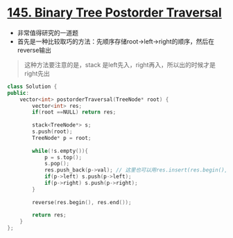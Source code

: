 # [145. Binary Tree Postorder Traversal](https://leetcode.com/problems/binary-tree-postorder-traversal/#/description)
*  非常值得研究的一道题
*  首先是一种比较取巧的方法：先顺序存储root->left->right的顺序，然后在reverse输出
> 这种方法要注意的是，stack 是left先入，right再入，所以出的时候才是right先出

```C++
class Solution {
public:
    vector<int> postorderTraversal(TreeNode* root) {
        vector<int> res;
        if(root ==NULL) return res;
        
        stack<TreeNode*> s;
        s.push(root);
        TreeNode* p = root;
        
        while(!s.empty()){
            p = s.top();
            s.pop();
            res.push_back(p->val); // 这里也可以用res.insert(res.begin(), p->val);，那后面就不需要reverse了
            if(p->left) s.push(p->left);
            if(p->right) s.push(p->right);
        }
        
        reverse(res.begin(), res.end());
        
        return res;
    }
};
```

